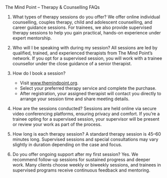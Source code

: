 The Mind Point – Therapy & Counselling FAQs

1. What types of therapy sessions do you offer?
   We offer online individual counselling, couples therapy, child and adolescent counselling, and career guidance sessions. For trainees, we also provide supervised therapy sessions to help you gain practical, hands-on experience under expert mentorship.

2. Who will I be speaking with during my session?
   All sessions are led by qualified, trained, and experienced therapists from The Mind Point’s network. If you opt for a supervised session, you will work with a trainee counsellor under the close guidance of a senior therapist.

3. How do I book a session?
   - Visit www.themindpoint.org.
   - Select your preferred therapy service and complete the purchase.
   - After registration, your assigned therapist will contact you directly to arrange your session time and share meeting details.

4. How are the sessions conducted?
   Sessions are held online via secure video conferencing platforms, ensuring privacy and comfort. If you’re a trainee opting for a supervised session, your supervisor will be present or review your work as part of the process.

5. How long is each therapy session?
   A standard therapy session is 45–60 minutes long. Supervised sessions and special consultations may vary slightly in duration depending on the case and focus.

6. Do you offer ongoing support after my first session?
   Yes. We recommend follow-up sessions for sustained progress and deeper work. Many clients choose weekly or biweekly sessions, and trainees in supervised programs receive continuous feedback and mentoring.
